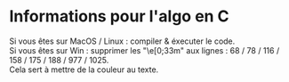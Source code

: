 # Informations pour l'algo en C

Si vous êtes sur MacOS / Linux : compiler & éxecuter le code.<br>
Si vous êtes sur Win : supprimer les "\e[0;33m" aux lignes : 68 / 78 / 116 / 158 / 175 / 188 / 977 / 1025.<br>Cela sert à mettre de la couleur au texte.
 
